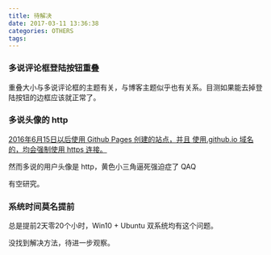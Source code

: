 ```yaml
---
title: 待解决
date: 2017-03-11 13:36:38
categories: OTHERS
tags: 
---
```

### 多说评论框登陆按钮重叠
重叠大小与多说评论框的主题有关，与博客主题似乎也有关系。目测如果能去掉登陆按钮的边框应该就正常了。

### 多说头像的 http
[2016年6月15日以后使用 Github Pages 创建的站点，并且 使用.github.io 域名的，均会强制使用 https 连接。](https://help.github.com/articles/securing-your-github-pages-site-with-https/)

然而多说的用户头像是 http，黄色小三角逼死强迫症了 QAQ

有空研究。

### 系统时间莫名提前
总是提前2天零20个小时，Win10 + Ubuntu 双系统均有这个问题。

没找到解决方法，待进一步观察。
